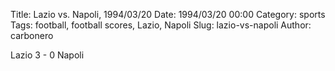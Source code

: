 Title: Lazio vs. Napoli, 1994/03/20
Date: 1994/03/20 00:00
Category: sports
Tags: football, football scores, Lazio, Napoli
Slug: lazio-vs-napoli
Author: carbonero


Lazio 3 - 0 Napoli
